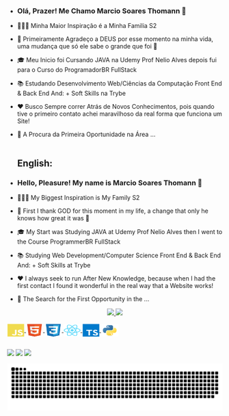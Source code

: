 - ### Olá, Prazer! Me Chamo Marcio Soares Thomann 👋
- 👨‍👩‍👧 Minha Maior Inspiração é a Minha Familia S2
- 🙏 Primeiramente Agradeço a DEUS por esse momento na minha vida, uma mudança que só ele sabe o grande que foi 🙏
- 🎓 Meu Inicio foi Cursando JAVA na Udemy Prof Nelio Alves depois fui para o Curso do ProgramadorBR FullStack 
- 📚 Estudando Desenvolvimento Web/Ciências da Computação Front End & Back End And: + Soft Skills na Trybe
- ❤️  Busco Sempre correr Atrás de Novos Conhecimentos, pois quando tive o primeiro contato achei maravilhoso da real forma que funciona um Site!
- 🔭 A Procura da Primeira Oportunidade na Área ...
  <br>
  <br>
  
  
  <h2>English:</h2>
- ### Hello, Pleasure! My name is Marcio Soares Thomann 👋
- 👨‍👩‍👧 My Biggest Inspiration is My Family S2
- 🙏 First I thank GOD for this moment in my life, a change that only he knows how great it was 🙏
- 🎓 My Start was Studying JAVA at Udemy Prof Nelio Alves then I went to the Course ProgrammerBR FullStack
- 📚 Studying Web Development/Computer Science Front End & Back End And: + Soft Skills at Trybe
- ❤️ I always seek to run After New Knowledge, because when I had the first contact I found it wonderful in the real way that a Website works!
- 🔭 The Search for the First Opportunity in the ...
<div align="center">
  <a href="https://github.com/marciomst">
  <img height="180em" src="https://github-readme-stats.vercel.app/api?username=marciomst&show_icons=true&theme=dracula&include_all_commits=true&count_private=true"/>
  
  <img height="180em" src="https://github-readme-stats.vercel.app/api/top-langs/?username=marciomst&layout=compact&langs_count=7&theme=dracula"/>
</div>
  <div style="display: inline_block"><br>
  <img align="center" alt="Marcio-JS" height="30" width="40" src="https://raw.githubusercontent.com/devicons/devicon/master/icons/javascript/javascript-plain.svg">
  <img align="center" alt="Marcio-HTML" height="30" width="40" src="https://raw.githubusercontent.com/devicons/devicon/master/icons/html5/html5-original.svg">
  <img align="center" alt="Marcio-CSS" height="30" width="40" src="https://raw.githubusercontent.com/devicons/devicon/master/icons/css3/css3-original.svg">
    <img align="center" alt="Marcio-React" height="30" width="40" src="https://raw.githubusercontent.com/devicons/devicon/master/icons/react/react-original.svg">
    <img align="center" alt="Marcio-Ts" height="30" width="40" src="https://raw.githubusercontent.com/devicons/devicon/master/icons/typescript/typescript-plain.svg">
  <img align="center" alt="Marcio-Python" height="30" width="40" src="https://raw.githubusercontent.com/devicons/devicon/master/icons/python/python-original.svg">
  
    
  ##
    
    
<div> 
  <a href="https://www.linkedin.com/in/marciosoaresthomann" target="_blank"><img src="https://img.shields.io/badge/-LinkedIn-%230077B5?style=for-the-badge&logo=linkedin&logoColor=white" target="_blank"></a> 
  <a href = "mailto:contatomarciosoaresthoman@gmail.com"><img src="https://img.shields.io/badge/-Gmail-%23333?style=for-the-badge&logo=gmail&logoColor=white" target="_blank"></a>
  <a href="" target="_blank"><img src="https://img.shields.io/badge/Discord-7289DA?style=for-the-badge&logo=discord&logoColor=white" target="_blank"></a>
  <!--<a href="" target="_blank"><img src="https://img.shields.io/badge/YouTube-FF0000?style=for-the-badge&logo=youtube&logoColor=white" target="_blank"></a>-->
  <!--<a href="" target="_blank"><img src="https://img.shields.io/badge/-Instagram-%23E4405F?style=for-the-badge&logo=instagram&logoColor=white" target="_blank"></a>-->
  
  
  
 
  ![Snake animation](https://raw.githubusercontent.com/Platane/snk/output/github-contribution-grid-snake.svg)
</div>
  
  
